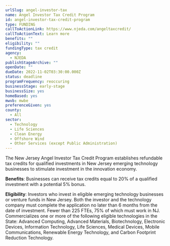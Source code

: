 ```yaml
---
urlSlug: angel-investor-tax
name: Angel Investor Tax Credit Program
id: angel-investor-tax-credit-program
type: FUNDING
callToActionLink: https://www.njeda.com/angeltaxcredit/
callToActionText: Learn more
benefits: ""
eligibility: ""
fundingType: tax credit
agency:
  - NJEDA
publishStageArchive: ""
openDate: ""
dueDate: 2022-11-02T03:30:00.000Z
status: deadline
programFrequency: reoccuring
businessStage: early-stage
businessSize: yes
homeBased: yes
mwvb: mwbe
preferenceGiven: yes
county:
  - All
sector:
  - Technology
  - Life Sciences
  - Clean Energy
  - Offshore Wind
  - Other Services (except Public Administration)
---
```


The New Jersey Angel Investor Tax Credit Program establishes refundable tax credits for qualified investments in New Jersey emerging technology businesses to stimulate investment in the innovation economy.

**Benefits**: Businesses can receive tax credits equal to 20% of a qualified investment with a potential 5% bonus.

**Eligibility**: Investors who invest in eligible emerging technology businesses or venture funds in New Jersey. Both the investor and the technology company must complete the application no later than 6 months from the date of investment. Fewer than 225 FTEs, 75% of which must work in NJ. Commercializes one or more of the following eligible technologies in the State: Advanced Computing, Advanced Materials, Biotechnology, Electronic Devices, Information Technology, Life Sciences, Medical Devices, Mobile Communications, Renewable Energy Technology, and Carbon Footprint Reduction Technology.
